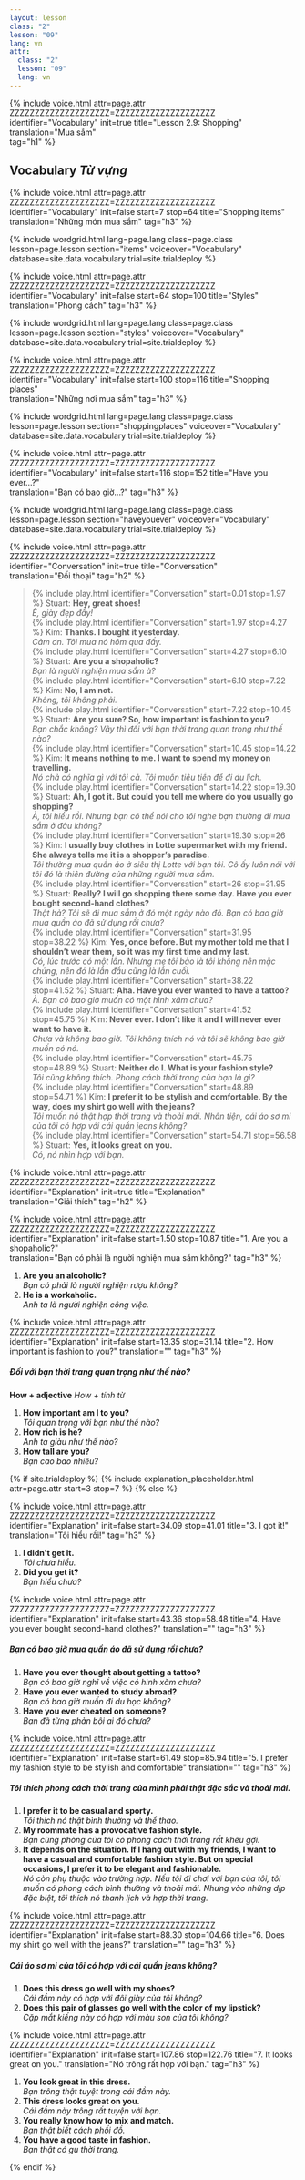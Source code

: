 ```yaml
---
layout: lesson
class: "2"
lesson: "09"
lang: vn
attr:
  class: "2"
  lesson: "09"
  lang: vn
---
```


{%  include voice.html attr=page.attr        ZZZZZZZZZZZZZZZZZZZZ=ZZZZZZZZZZZZZZZZZZZZ
	identifier="Vocabulary"  init=true
	title="Lesson 2.9: Shopping"  
	translation="Mua sắm"      
    tag="h1" %}


## Vocabulary   *Từ vựng*

{%  include voice.html attr=page.attr    ZZZZZZZZZZZZZZZZZZZZ=ZZZZZZZZZZZZZZZZZZZZ
	identifier="Vocabulary"  init=false start=7 stop=64
	title="Shopping items"        
	translation="Những món mua sắm"
    tag="h3" %}


{% include wordgrid.html lang=page.lang
		class=page.class 
		lesson=page.lesson 
		section="items"
		voiceover="Vocabulary"
		database=site.data.vocabulary 
		trial=site.trialdeploy %}

{%  include voice.html attr=page.attr    ZZZZZZZZZZZZZZZZZZZZ=ZZZZZZZZZZZZZZZZZZZZ
	identifier="Vocabulary"  init=false start=64 stop=100
	title="Styles"        
	translation="Phong cách"
    tag="h3" %}


{% include wordgrid.html lang=page.lang
		class=page.class 
		lesson=page.lesson 
		section="styles"
		voiceover="Vocabulary"
		database=site.data.vocabulary 
		trial=site.trialdeploy %}


{%  include voice.html attr=page.attr    ZZZZZZZZZZZZZZZZZZZZ=ZZZZZZZZZZZZZZZZZZZZ
	identifier="Vocabulary"  init=false start=100 stop=116
	title="Shopping places"        
	translation="Những nơi mua sắm"
    tag="h3" %}


{% include wordgrid.html lang=page.lang
		class=page.class 
		lesson=page.lesson 
		section="shoppingplaces"
		voiceover="Vocabulary"
		database=site.data.vocabulary 
		trial=site.trialdeploy %}

{%  include voice.html attr=page.attr    ZZZZZZZZZZZZZZZZZZZZ=ZZZZZZZZZZZZZZZZZZZZ
	identifier="Vocabulary"  init=false start=116 stop=152
	title="Have you ever...?"        
	translation="Bạn có bao giờ...?"
    tag="h3" %}

{% include wordgrid.html lang=page.lang
		class=page.class 
		lesson=page.lesson 
		section="haveyouever"
		voiceover="Vocabulary"
		database=site.data.vocabulary 
		trial=site.trialdeploy %}


{%  include voice.html attr=page.attr    ZZZZZZZZZZZZZZZZZZZZ=ZZZZZZZZZZZZZZZZZZZZ
	identifier="Conversation"  init=true
	title="Conversation"        
	translation="Đối thoại"
    tag="h2" %}


> {% include play.html identifier="Conversation" start=0.01 stop=1.97 %} Stuart: **Hey, great shoes!**  
*Ê, giày đẹp đấy!*   
> {% include play.html identifier="Conversation" start=1.97 stop=4.27 %} Kim: **Thanks. I bought it yesterday.**    
*Cảm ơn. Tôi mua nó hôm qua đấy.*    
> {% include play.html identifier="Conversation" start=4.27 stop=6.10 %} Stuart: **Are you a shopaholic?**   
*Bạn là người nghiện mua sắm à?*   
> {% include play.html identifier="Conversation" start=6.10 stop=7.22 %} Kim: **No, I am not.**   
*Không, tôi không phải.*   
> {% include play.html identifier="Conversation" start=7.22 stop=10.45 %} Stuart: **Are you sure? So, how important is fashion to you?**   
*Bạn chắc không? Vậy thì đối với bạn thời trang quan trọng như thế nào?*    
> {% include play.html identifier="Conversation" start=10.45 stop=14.22 %} Kim: **It means nothing to me. I want to spend my money on travelling.**   
*Nó chả có nghĩa gì với tôi cả. Tôi muốn tiêu tiền để đi du lịch.*    
> {% include play.html identifier="Conversation" start=14.22 stop=19.30 %} Stuart: **Ah, I got it. But could you tell me where do you usually go shopping?**    
*À, tôi hiểu rồi. Nhưng bạn có thể nói cho tôi nghe bạn thường đi mua sắm ở đâu không?*    
> {% include play.html identifier="Conversation" start=19.30 stop=26 %} Kim: **I usually buy clothes in Lotte supermarket with my friend. She always tells me it is a shopper’s paradise.**    
*Tôi thường mua quần áo ở siêu thị Lotte với bạn tôi. Cô ấy luôn nói với tôi đó là thiên đường của những người mua sắm.*    
> {% include play.html identifier="Conversation" start=26 stop=31.95 %} Stuart: **Really? I will go shopping there some day. Have you ever bought second-hand clothes?**    
*Thật hả? Tôi sẽ đi mua sắm ở đó một ngày nào đó. Bạn có bao giờ mua quần áo đã sử dụng rồi chưa?*    
> {% include play.html identifier="Conversation" start=31.95 stop=38.22 %} Kim: **Yes, once before. But my mother told me that I shouldn’t wear them, so it was my first time and my last.**    
*Có, lúc trước có một lần. Nhưng mẹ tôi bảo là tôi không nên mặc chúng, nên đó là lần đầu cũng là lần cuối.*    
> {% include play.html identifier="Conversation" start=38.22 stop=41.52 %} Stuart: **Aha. Have you ever wanted to have a tattoo?**    
*À. Bạn có bao giờ muốn có một hình xăm chưa?*    
> {% include play.html identifier="Conversation" start=41.52 stop=45.75 %} Kim: **Never ever. I don’t like it and I will never ever want to have it.**   
*Chưa và không bao giờ. Tôi không thích nó và tôi sẽ không bao giờ muốn có nó.*    
> {% include play.html identifier="Conversation" start=45.75 stop=48.89 %} Stuart: **Neither do I. What is your fashion style?**    
*Tôi cũng không thích. Phong cách thời trang của bạn là gì?*    
> {% include play.html identifier="Conversation" start=48.89 stop=54.71 %} Kim: **I prefer it to be stylish and comfortable. By the way, does my shirt go well with the jeans?**    
*Tôi muốn nó thật hợp thời trang và thoải mái. Nhân tiện, cái áo sơ mi của tôi có hợp với cái quần jeans không?*    
> {% include play.html identifier="Conversation" start=54.71 stop=56.58 %} Stuart: **Yes, it looks great on you.**  
*Có, nó nhìn hợp với bạn.*   


{%  include voice.html attr=page.attr    ZZZZZZZZZZZZZZZZZZZZ=ZZZZZZZZZZZZZZZZZZZZ
	identifier="Explanation"  init=true
	title="Explanation"        
	translation="Giải thích"
    tag="h2" %}

{%  include voice.html attr=page.attr    ZZZZZZZZZZZZZZZZZZZZ=ZZZZZZZZZZZZZZZZZZZZ
	identifier="Explanation"  init=false start=1.50 stop=10.87 
	title="1. Are you a shopaholic?"        
	translation="Bạn có phải là người nghiện mua sắm không?"
    tag="h3" %}

1. **Are you an alcoholic?**  
*Bạn có phải là ngưởi nghiện rượu không?*   
2. **He is a workaholic.**  
*Anh ta là người nghiện công việc.*   

{%  include voice.html attr=page.attr    ZZZZZZZZZZZZZZZZZZZZ=ZZZZZZZZZZZZZZZZZZZZ
	identifier="Explanation"  init=false start=13.35 stop=31.14
	title="2. How important is fashion to you?"
	translation=""
    tag="h3" %}
##### *Đối với bạn thời trang quan trọng như thế nào?*
**How + adjective**     *How + tính từ*

1. **How important am I to you?**  
*Tôi quan trọng với bạn như thế nào?*    
2. **How rich is he?**  
*Anh ta giàu như thế nào?*    
3. **How tall are you?**  
*Bạn cao bao nhiêu?*    

{% if site.trialdeploy %}
	{% include explanation_placeholder.html  attr=page.attr     start=3 stop=7 %}
	{% else %}

{%  include voice.html attr=page.attr    ZZZZZZZZZZZZZZZZZZZZ=ZZZZZZZZZZZZZZZZZZZZ
	identifier="Explanation"  init=false start=34.09 stop=41.01
	title="3. I got it!"
	translation="Tôi hiểu rồi!"
    tag="h3" %}

1. **I didn't get it.**  
*Tôi chưa hiểu.*   
2. **Did you get it?**  
*Bạn hiểu chưa?*   

{%  include voice.html attr=page.attr    ZZZZZZZZZZZZZZZZZZZZ=ZZZZZZZZZZZZZZZZZZZZ
	identifier="Explanation"  init=false start=43.36 stop=58.48
	title="4. Have you ever bought second-hand clothes?"
	translation=""
    tag="h3" %}
##### *Bạn có bao giờ mua quần áo đã sử dụng rồi chưa?*
1. **Have you ever thought about getting a tattoo?**  
*Bạn có bao giờ nghĩ về việc có hình xăm chưa?*   
2. **Have you ever wanted to study abroad?**  
*Bạn có bao giờ muốn đi du học không?*   
3. **Have you ever cheated on someone?**   
*Bạn đã từng phản bội ai đó chưa?*   

{%  include voice.html attr=page.attr    ZZZZZZZZZZZZZZZZZZZZ=ZZZZZZZZZZZZZZZZZZZZ
	identifier="Explanation"  init=false start=61.49 stop=85.94 
	title="5. I prefer my fashion style to be stylish and comfortable"
	translation=""
    tag="h3" %}
##### *Tôi thích phong cách thời trang của mình phải thật đặc sắc và thoải mái.*
1. **I prefer it to be casual and sporty.**  
*Tôi thích nó thật bình thường và thể thao.*   
2. **My roommate has a provocative fashion style.**  
*Bạn cùng phòng của tôi có phong cách thời trang rất khêu gợi.*    
3. **It depends on the situation. If I hang out with my friends, I want to have a casual and comfortable fashion style. But on special occasions, I prefer it to be elegant and fashionable.**  
*Nó còn phụ thuộc vào trường hợp. Nếu tôi đi chơi với bạn của tôi, tôi muốn có phong cách bình thường và thoải mái. Nhưng vào những dịp đặc biệt, tôi thích nó thanh lịch và hợp thời trang.*   

{%  include voice.html attr=page.attr    ZZZZZZZZZZZZZZZZZZZZ=ZZZZZZZZZZZZZZZZZZZZ
	identifier="Explanation"  init=false  start=88.30 stop=104.66
	title="6. Does my shirt go well with the jeans?"
	translation=""
    tag="h3" %}
##### *Cái áo sơ mi của tôi có hợp với cái quần jeans không?*
1. **Does this dress go well with my shoes?**  
*Cái đầm này có hợp với đôi giày của tôi không?*   
2. **Does this pair of glasses go well with the color of my lipstick?**  
*Cặp mắt kiếng này có hợp với màu son của tôi không?*  

{%  include voice.html attr=page.attr    ZZZZZZZZZZZZZZZZZZZZ=ZZZZZZZZZZZZZZZZZZZZ
	identifier="Explanation"  init=false start=107.86 stop=122.76
	title="7. It looks great on you."
	translation="Nó trông rất hợp với bạn."
    tag="h3" %}

1. **You look great in this dress.**  
*Bạn trông thật tuyệt trong cái đầm này.*   
2. **This dress looks great on you.**  
*Cái đầm này trông rất tuyện với bạn.*   
3. **You really know how to mix and match.**  
*Bạn thật biết cách phối đồ.*    
4. **You have a good taste in fashion.**  
*Bạn thật có gu thời trang.*    

{% endif %}